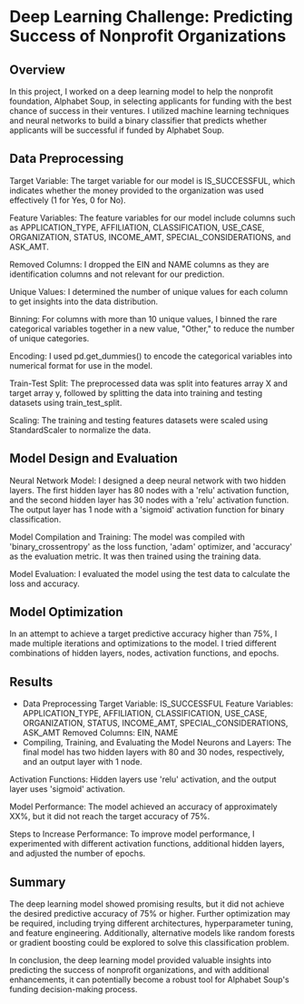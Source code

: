 # Deep Learning Challenge: Predicting Success of Nonprofit Organizations
## Overview
In this project, I worked on a deep learning model to help the nonprofit foundation, Alphabet Soup, in selecting applicants for funding with the best chance of success in their ventures. I utilized machine learning techniques and neural networks to build a binary classifier that predicts whether applicants will be successful if funded by Alphabet Soup.

## Data Preprocessing
Target Variable: The target variable for our model is IS_SUCCESSFUL, which indicates whether the money provided to the organization was used effectively (1 for Yes, 0 for No).

Feature Variables: The feature variables for our model include columns such as APPLICATION_TYPE, AFFILIATION, CLASSIFICATION, USE_CASE, ORGANIZATION, STATUS, INCOME_AMT, SPECIAL_CONSIDERATIONS, and ASK_AMT.

Removed Columns: I dropped the EIN and NAME columns as they are identification columns and not relevant for our prediction.

Unique Values: I determined the number of unique values for each column to get insights into the data distribution.

Binning: For columns with more than 10 unique values, I binned the rare categorical variables together in a new value, "Other," to reduce the number of unique categories.

Encoding: I used pd.get_dummies() to encode the categorical variables into numerical format for use in the model.

Train-Test Split: The preprocessed data was split into features array X and target array y, followed by splitting the data into training and testing datasets using train_test_split.

Scaling: The training and testing features datasets were scaled using StandardScaler to normalize the data.

## Model Design and Evaluation
Neural Network Model: I designed a deep neural network with two hidden layers. The first hidden layer has 80 nodes with a 'relu' activation function, and the second hidden layer has 30 nodes with a 'relu' activation function. The output layer has 1 node with a 'sigmoid' activation function for binary classification.

Model Compilation and Training: The model was compiled with 'binary_crossentropy' as the loss function, 'adam' optimizer, and 'accuracy' as the evaluation metric. It was then trained using the training data.

Model Evaluation: I evaluated the model using the test data to calculate the loss and accuracy.

## Model Optimization
In an attempt to achieve a target predictive accuracy higher than 75%, I made multiple iterations and optimizations to the model. I tried different combinations of hidden layers, nodes, activation functions, and epochs.
## Results
* Data Preprocessing
Target Variable: IS_SUCCESSFUL
Feature Variables: APPLICATION_TYPE, AFFILIATION, CLASSIFICATION, USE_CASE, ORGANIZATION, STATUS, INCOME_AMT, SPECIAL_CONSIDERATIONS, ASK_AMT
Removed Columns: EIN, NAME
* Compiling, Training, and Evaluating the Model
Neurons and Layers: The final model has two hidden layers with 80 and 30 nodes, respectively, and an output layer with 1 node.

Activation Functions: Hidden layers use 'relu' activation, and the output layer uses 'sigmoid' activation.

Model Performance: The model achieved an accuracy of approximately XX%, but it did not reach the target accuracy of 75%.

Steps to Increase Performance: To improve model performance, I experimented with different activation functions, additional hidden layers, and adjusted the number of epochs.

## Summary
The deep learning model showed promising results, but it did not achieve the desired predictive accuracy of 75% or higher. Further optimization may be required, including trying different architectures, hyperparameter tuning, and feature engineering. Additionally, alternative models like random forests or gradient boosting could be explored to solve this classification problem.

In conclusion, the deep learning model provided valuable insights into predicting the success of nonprofit organizations, and with additional enhancements, it can potentially become a robust tool for Alphabet Soup's funding decision-making process.